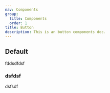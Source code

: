 ```yaml
---
nav: Components
group:
  title: Components
  order: 1
title: Button
description: This is an button components doc.
---
```


## Default

fddsdfdsf

### dsfdsf

dsfsdf
